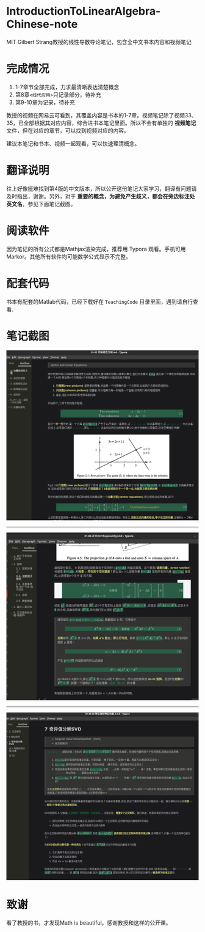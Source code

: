 # IntroductionToLinearAlgebra-Chinese-note
MIT  Gilbert Strang教授的线性导数导论笔记，包含全中文书本内容和视频笔记



# 完成情况

1. 1-7章节全部完成，力求最清晰表达清楚概念
2. 第8章`<线代应用>`只记录部分，待补充
3. 第9-10章为记录，待补充

教授的视频在网易云可看到，其覆盖内容是书本的1-7章。视频笔记除了视频33、35，已全部根据其对应内容，综合进书本笔记里面。所以不会有单独的 **视频笔记** 文件，但在对应的章节，可以找到视频对应的内容。

建议本笔记和书本、视频一起观看，可以快速理清概念。



# 翻译说明

往上好像挺难找到第4版的中文版本，所以公开这份笔记大家学习，翻译有问题请及时指出，谢谢。另外，对于 **重要的概念，为避免产生歧义，都会在旁边标注处英文名**，参见下面笔记截图。



# 阅读软件

因为笔记的所有公式都是Mathjax渲染完成，推荐用 Typora 观看。手机可用 Markor。其他所有软件均可能数学公式显示不完整。



# 配套代码

书本有配套的Matlab代码，已经下载好在 `TeachingCode` 目录里面，遇到请自行查看.





# 笔记截图



![image-20210715110409335](.assets/image-20210715110409335.png)





---



![image-20210715111524087](.assets/image-20210715111524087.png)





---





![image-20210715110730492](.assets/image-20210715110730492.png)



# 致谢

看了教授的书，才发现Math is beautiful，感谢教授和这样的公开课。

